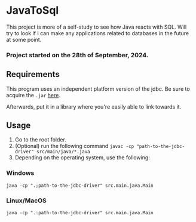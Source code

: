 # JavaToSql
This project is more of a self-study to see how Java reacts with SQL. Will try to look if I can make any applications related to databases in the future at some point.

### Project started on the 28th of September, 2024.

## Requirements

This program uses an independent platform version of the jdbc. Be sure to acquire the `.jar` [here](https://dev.mysql.com/downloads/connector/j/).

Afterwards, put it in a library where you're easily able to link towards it.

## Usage

1. Go to the root folder.
2. (Optional) run the following command `javac -cp "path-to-the-jdbc-driver" src/main/java/*.java`
3. Depending on the operating system, use the following:

### Windows
`java -cp ".;path-to-the-jdbc-driver" src.main.java.Main`

### Linux/MacOS
`java -cp ".:path-to-the-jdbc-driver" src.main.java.Main`